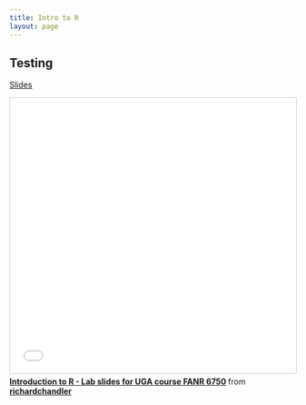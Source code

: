 ```yaml
---
title: Intro to R
layout: page
---
```



## Testing

[Slides](https://github.com/rbchan/exp-design/blob/gh-pages/_includes/pdfs/lab-intro-to-R.pdf)

<iframe src="//www.slideshare.net/slideshow/embed_code/key/uZpmSjykiuDhng" width="595" height="485" frameborder="0" marginwidth="0" marginheight="0" scrolling="no" style="border:1px solid #CCC; border-width:1px; margin-bottom:5px; max-width: 100%;" allowfullscreen> </iframe> <div style="margin-bottom:5px"> <strong> <a href="//www.slideshare.net/richardchandler/introduction-to-r-lab-slides-for-uga-course-fanr-6750" title="Introduction to R - Lab slides for UGA course FANR 6750" target="_blank">Introduction to R - Lab slides for UGA course FANR 6750</a> </strong> from <strong><a href="https://www.slideshare.net/richardchandler" target="_blank">richardchandler</a></strong> </div>






